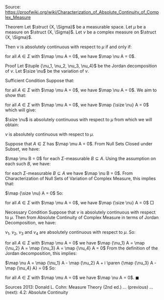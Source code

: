 # 

Source: https://proofwiki.org/wiki/Characterization_of_Absolute_Continuity_of_Complex_Measure



Theorem
Let $\struct {X, \Sigma}$ be a measurable space.
Let $\mu$ be a measure on $\struct {X, \Sigma}$.
Let $\nu$ be a complex measure on $\struct {X, \Sigma}$.

Then $\nu$ is absolutely continuous with respect to $\mu$ if and only if: 

for all $A \in \Sigma$ with $\map \mu A = 0$, we have $\map \nu A = 0$.


Proof
Let $\tuple {\nu_1, \nu_2, \nu_3, \nu_4}$ be the Jordan decomposition of $\nu$. 
Let $\size \nu$ be the variation of $\nu$.


Sufficient Condition
Suppose that: 

for all $A \in \Sigma$ with $\map \mu A = 0$, we have $\map \nu A = 0$.
We aim to show that: 

for all $A \in \Sigma$ with $\map \mu A = 0$, we have $\map {\size \nu} A = 0$
which will give: 

$\size \nu$ is absolutely continuous with respect to $\mu$
from which we will obtain: 

$\nu$ is absolutely continuous with respect to $\mu$.

Suppose that $A \in \Sigma$ has $\map \mu A = 0$. 
From Null Sets Closed under Subset, we have: 

$\map \mu B = 0$ for each $\Sigma$-measurable $B \subseteq A$.
Using the assumption on each such $B$, we have: 

for each $\Sigma$-measurable $B \subseteq A$ we have $\map \nu B = 0$.
From Characterization of Null Sets of Variation of Complex Measure, this implies that: 

$\map {\size \nu} A = 0$
So:

for all $A \in \Sigma$ with $\map \mu A = 0$, we have $\map {\size \nu} A = 0$
$\Box$


Necessary Condition
Suppose that $\nu$ is absolutely continuous with respect to $\mu$.
Then from Absolute Continuity of Complex Measure in terms of Jordan Decomposition, we have: 

$\nu_1$, $\nu_2$, $\nu_3$ and $\nu_4$ are absolutely continuous with respect to $\mu$.
So:

for all $A \in \Sigma$ with $\map \mu A = 0$ we have $\map {\nu_1} A = \map {\nu_2} A = \map {\nu_3} A = \map {\nu_4} A = 0$
From the definition of the Jordan decomposition, this implies: 

$\map \nu A = \map {\nu_1} A - \map {\nu_2} A + i \paren {\map {\nu_3} A - \map {\nu_4} A} = 0$
So:

for all $A \in \Sigma$ with $\map \mu A = 0$ we have $\map \nu A = 0$.
$\blacksquare$


Sources
2013: Donald L. Cohn: Measure Theory (2nd ed.) ... (previous) ... (next): $4.2$: Absolute Continuity




